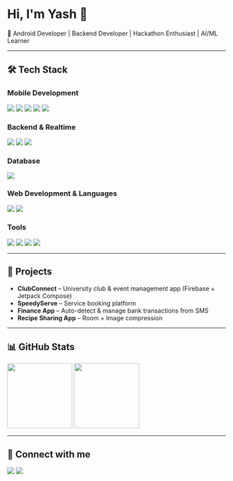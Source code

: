 # Hi, I'm Yash 👋  

🚀 Android Developer | Backend Developer | Hackathon Enthusiast | AI/ML Learner  

---

## 🛠️ Tech Stack

### **Mobile Development**
<p>
  <img src="https://img.shields.io/badge/Kotlin-7F52FF?style=for-the-badge&logo=kotlin&logoColor=white" />
  <img src="https://img.shields.io/badge/Jetpack%20Compose-4285F4?style=for-the-badge&logo=android&logoColor=white" />
  <img src="https://img.shields.io/badge/Android%20Studio-3DDC84?style=for-the-badge&logo=androidstudio&logoColor=white" />
  <img src="https://img.shields.io/badge/Hilt-4285F4?style=for-the-badge&logo=android&logoColor=white" />
  <img src="https://img.shields.io/badge/Room-3DDC84?style=for-the-badge&logo=android&logoColor=white" />
</p>

### **Backend & Realtime**
<p>
  <img src="https://img.shields.io/badge/Node.js-43853D?style=for-the-badge&logo=node.js&logoColor=white" />
  <img src="https://img.shields.io/badge/WebSocket-010101?style=for-the-badge&logo=socket.io&logoColor=white" />
  <img src="https://img.shields.io/badge/Express.js-000000?style=for-the-badge&logo=express&logoColor=white" />
</p>

### **Database**
<p>
  <img src="https://img.shields.io/badge/MongoDB-4EA94B?style=for-the-badge&logo=mongodb&logoColor=white" />
</p>

### **Web Development & Languages**
<p>
  <img src="https://img.shields.io/badge/JavaScript-F7DF1E?style=for-the-badge&logo=javascript&logoColor=black" />
  <img src="https://img.shields.io/badge/C++-00599C?style=for-the-badge&logo=c%2B%2B&logoColor=white" />
</p>

### **Tools**
<p>
  <img src="https://img.shields.io/badge/Git-F05032?style=for-the-badge&logo=git&logoColor=white" />
  <img src="https://img.shields.io/badge/GitHub-181717?style=for-the-badge&logo=github&logoColor=white" />
  <img src="https://img.shields.io/badge/Postman-FF6C37?style=for-the-badge&logo=postman&logoColor=white" />
  <img src="https://img.shields.io/badge/Linux-FCC624?style=for-the-badge&logo=linux&logoColor=black" />
</p>

---

## 🌟 Projects
- **ClubConnect** – University club & event management app (Firebase + Jetpack Compose)
- **SpeedyServe** – Service booking platform  
- **Finance App** – Auto-detect & manage bank transactions from SMS  
- **Recipe Sharing App** – Room + Image compression  

---

## 📊 GitHub Stats  
<p>
  <img src="https://github-readme-stats.vercel.app/api?username=yourusername&show_icons=true&theme=tokyonight" height="150"/>
  <img src="https://github-readme-stats.vercel.app/api/top-langs/?username=yourusername&layout=compact&theme=tokyonight" height="150"/>
</p>

---

## 🤝 Connect with me  
<p>
  <a href="https://www.linkedin.com/in/yourprofile/"><img src="https://img.shields.io/badge/LinkedIn-blue?style=for-the-badge&logo=linkedin" /></a>
  <a href="mailto:yourmail@gmail.com"><img src="https://img.shields.io/badge/Gmail-red?style=for-the-badge&logo=gmail&logoColor=white" /></a>
</p>
